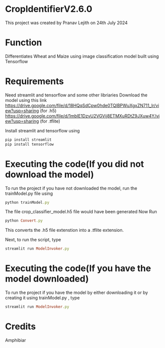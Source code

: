 # CropIdentifierV2.6.0

This project was created by Pranav Lejith on 24th July 2024

# Function

Differentiates Wheat and Maize using image classification model built using Tensorflow

# Requirements

Need streamlit and tensorflow and some other libriaries
Download the model using this link
https://drive.google.com/file/d/18HQqSdCpw0hde0TQlBPWuXgxZN711_Ir/view?usp=sharing  (for .h5)
https://drive.google.com/file/d/1mbIE1DzvU2VGVij8ETMXuRDtZ9JXuw4Y/view?usp=sharing  (for .tflite)

Install streamlit and tensorflow using
```ruby
pip install streamlit
pip install tensorflow
```
# Executing the code(If you did not download the model)

To run the project if you have not downloaded the model, run the trainModel.py file using 
```ruby
python trainModel.py
```
The file crop_classifier_model.h5 file would have been generated
Now Run
```ruby
python Convert.py
```
This converts the .h5 file extenstion into a .tflite extension.

Next, to run the script, type
```ruby
streamlit run ModelInvoker.py
```
# Executing the code(If you have the model downloaded)
To run the project if you have the model by either downloading it or by creating it using trainModel.py , type
```ruby
streamlit run ModelInvoker.py
```

# Credits
Amphibiar
